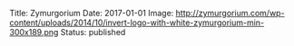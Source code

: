 Title: Zymurgorium
Date: 2017-01-01
Image: http://zymurgorium.com/wp-content/uploads/2014/10/invert-logo-with-white-zymurgorium-min-300x189.png
Status: published
